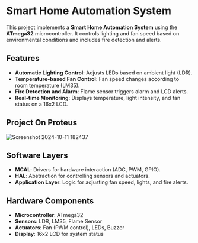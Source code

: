 # Smart Home Automation System

This project implements a **Smart Home Automation System** using the **ATmega32** microcontroller. It controls lighting and fan speed based on environmental conditions and includes fire detection and alerts.

## Features
- **Automatic Lighting Control**: Adjusts LEDs based on ambient light (LDR).
- **Temperature-based Fan Control**: Fan speed changes according to room temperature (LM35).
- **Fire Detection and Alarm**: Flame sensor triggers alarm and LCD alerts.
- **Real-time Monitoring**: Displays temperature, light intensity, and fan status on a 16x2 LCD.

## Project On Proteus
![Screenshot 2024-10-11 182437](https://github.com/user-attachments/assets/efd56b6f-bf49-4c9b-b543-4d78b84b1bdb)

## Software Layers
- **MCAL**: Drivers for hardware interaction (ADC, PWM, GPIO).
- **HAL**: Abstraction for controlling sensors and actuators.
- **Application Layer**: Logic for adjusting fan speed, lights, and fire alerts.

## Hardware Components
- **Microcontroller**: ATmega32
- **Sensors**: LDR, LM35, Flame Sensor
- **Actuators**: Fan (PWM control), LEDs, Buzzer
- **Display**: 16x2 LCD for system status
